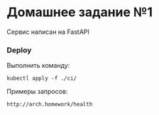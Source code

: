 # Домашнее задание №1

Сервис написан на FastAPI

### Deploy

Выполнить команду:

`kubectl apply -f ./ci/` 

Примеры запросов:

 `http://arch.homework/health`